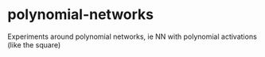 # polynomial-networks
Experiments around polynomial networks, ie NN with polynomial activations (like the square)
